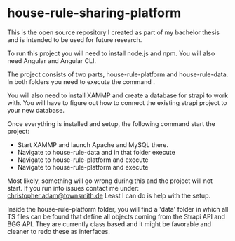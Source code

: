 # house-rule-sharing-platform

This is the open source repository I created as part of my bachelor thesis and is intended to be used for future research.

To run this project you will need to install node.js and npm. You will also need Angular and Angular CLI.

The project consists of two parts, house-rule-platform and house-rule-data. In both folders you need to execute the command <npm i>.

You will also need to install XAMMP and create a database for strapi to work with. You will have to figure out how to connect the existing strapi project to your new database.

Once everything is installed and setup, the following command start the project:
- Start XAMMP and launch Apache and MySQL there.
- Navigate to house-rule-data and in that folder execute <npm run develop>
- Navigate to house-rule-platform and execute <node bggServer.js>
- Navigate to house-rule-platform and execute <ng serve>

Most likely, something will go wrong during this and the project will not start. If you run into issues contact me under: christopher.adam@townsmith.de
Least I can do is help with the setup.


Inside the house-rule-platform folder, you will find a 'data' folder in which all TS files can be found that define all objects coming from the Strapi API and BGG API. They are currently class based and it might be favorable and cleaner to redo these as interfaces.
